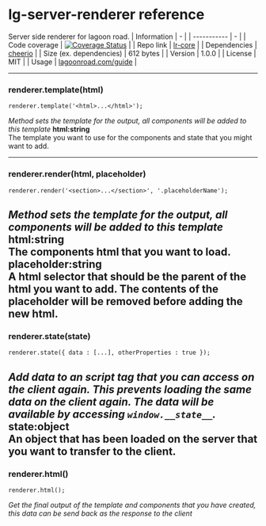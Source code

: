 # lg-server-renderer reference

Server side renderer for lagoon road.
| Information | - |
| ----------- | - |
| Code coverage | [![Coverage Status](https://coveralls.io/repos/github/lagoon-road/lr-server-renderer/badge.svg?branch=master)](https://coveralls.io/github/lagoon-road/lr-server-renderer?branch=master) |
| Repo link | [lr-core](https://github.com/lagoon-road/lr-server-renderer) |
| Dependencies | [cheerio](https://github.com/cheeriojs/cheerio) |
| Size (ex. dependencies) | 612 bytes |
| Version | 1.0.0 |
| License | MIT |
| Usage | [lagoonroad.com/guide](https://www.lagoonroad.com/guide) |

---

### renderer.template(html)
```
renderer.template('<html>...</html>');
```
_Method sets the template for the output, all components will be added to this template_
**html:string**  
The template you want to use for the components and state that you might want to add.

---

### renderer.render(html, placeholder)
```
renderer.render('<section>...</section>', '.placeholderName');
```
_Method sets the template for the output, all components will be added to this template_
**html:string**  
The components html that you want to load.
**placeholder:string**  
A html selector that should be the parent of the html you want to add. The contents of the placeholder will be removed before adding the new html.
---

### renderer.state(state)
```
renderer.state({ data : [...], otherProperties : true });
```
_Add data to an script tag that you can access on the client again. This prevents loading the same data on the client again. The data will be available by accessing `window.__state__`._
**state:object**  
An object that has been loaded on the server that you want to transfer to the client.
---

### renderer.html()
```
renderer.html();
```
_Get the final output of the template and components that you have created, this data can be send back as the response to the client_
